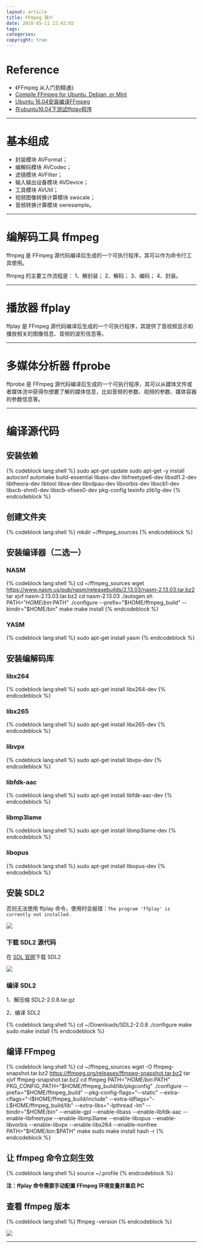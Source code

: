 ```yaml
---
layout: article
title: FFmpeg 简介
date: 2018-05-11 22:42:02
tags:
categories: 
copyright: true
---
```


# **Reference**

* 《FFmpeg 从入门到精通》
* [Compile FFmpeg for Ubuntu, Debian, or Mint](https://trac.ffmpeg.org/wiki/CompilationGuide/Ubuntu "https://trac.ffmpeg.org/wiki/CompilationGuide/Ubuntu")
* [Ubuntu 16.04安装编译FFmpeg](https://www.linuxidc.com/Linux/2017-10/147769.htm "https://www.linuxidc.com/Linux/2017-10/147769.htm")
* [在ubuntu16.04下测试ffplay程序](https://blog.csdn.net/ericbar/article/details/79382783 "https://blog.csdn.net/ericbar/article/details/79382783")

---

# **基本组成**

* 封装模块 AVFormat；
* 编解码模块 AVCodec；
* 滤镜模块 AVFilter；
* 输入输出设备模块 AVDevice；
* 工具模块 AVUtil；
* 视频图像转换计算模块 swscale；
* 音频转换计算模块 swresample。

---

# **编解码工具 ffmpeg**

ffmpeg 是 FFmpeg 源代码编译后生成的一个可执行程序，其可以作为命令行工具使用。

ffmpeg 的主要工作流程是：
1、解封装；
2、解码；
3、编码；
4、封装。

---

# **播放器 ffplay**

ffplay 是 FFmpeg 源代码编译后生成的一个可执行程序，其提供了音视频显示和播放相关的图像信息、音频的波形信息等。

---

# **多媒体分析器 ffprobe**

ffprobe 是 FFmpeg 源代码编译后生成的一个可执行程序，其可以从媒体文件或者媒体流中获得你想要了解的媒体信息，比如音频的参数、视频的参数、媒体容器的参数信息等。

---

# **编译源代码**

## **安装依赖**

{% codeblock lang:shell %}
sudo apt-get update
sudo apt-get -y install autoconf automake build-essential libass-dev libfreetype6-dev libsdl1.2-dev libtheora-dev libtool libva-dev libvdpau-dev libvorbis-dev libxcb1-dev libxcb-shm0-dev libxcb-xfixes0-dev pkg-config texinfo zlib1g-dev
{% endcodeblock %}

## **创建文件夹**

{% codeblock lang:shell %}
mkdir ~/ffmpeg_sources
{% endcodeblock %}

## **安装编译器（二选一）**

### **NASM**

{% codeblock lang:shell %}
cd ~/ffmpeg_sources
wget https://www.nasm.us/pub/nasm/releasebuilds/2.13.03/nasm-2.13.03.tar.bz2
tar xjvf nasm-2.13.03.tar.bz2
cd nasm-2.13.03
./autogen.sh
PATH="$HOME/bin:$PATH" ./configure --prefix="$HOME/ffmpeg_build" --bindir="$HOME/bin"
make
make install
{% endcodeblock %}

### **YASM**

{% codeblock lang:shell %}
sudo apt-get install yasm
{% endcodeblock %}

## **安装编解码库**

### **libx264**

{% codeblock lang:shell %}
sudo apt-get install libx264-dev
{% endcodeblock %}

### **libx265**

{% codeblock lang:shell %}
sudo apt-get install libx265-dev
{% endcodeblock %}

### **libvpx**

{% codeblock lang:shell %}
sudo apt-get install libvpx-dev
{% endcodeblock %}

### **libfdk-aac**

{% codeblock lang:shell %}
sudo apt-get install libfdk-aac-dev
{% endcodeblock %}

### **libmp3lame**

{% codeblock lang:shell %}
sudo apt-get install libmp3lame-dev
{% endcodeblock %}

### **libopus**

{% codeblock lang:shell %}
sudo apt-get install libopus-dev
{% endcodeblock %}

## **安装 SDL2**

否则无法使用 ffplay 命令，使用时会报错：`The program 'ffplay' is currently not installed.`

![](http://otkw6sse5.bkt.clouddn.com/FFmpeg-%E7%AE%80%E4%BB%8B1526187550322_2.png)

### **下载 SDL2 源代码**

在 [SDL 官网](https://www.libsdl.org/download-2.0.php "https://www.libsdl.org/download-2.0.php")下载 SDL2

![](http://otkw6sse5.bkt.clouddn.com/FFmpeg-%E7%AE%80%E4%BB%8B1526187551920_4.png)

### **编译 SDL2**

1、解压缩 SDL2-2.0.8.tar.gz

2、编译 SDL2

{% codeblock lang:shell %}
cd ~/Downloads/SDL2-2.0.8
./configure
make
sudo make install
{% endcodeblock %}

## **编译 FFmpeg**

{% codeblock lang:shell %}
cd ~/ffmpeg_sources
wget -O ffmpeg-snapshot.tar.bz2 https://ffmpeg.org/releases/ffmpeg-snapshot.tar.bz2
tar xjvf ffmpeg-snapshot.tar.bz2
cd ffmpeg
PATH="$HOME/bin:$PATH"
PKG_CONFIG_PATH="$HOME/ffmpeg_build/lib/pkgconfig" 
./configure --prefix="$HOME/ffmpeg_build" --pkg-config-flags="--static" --extra-cflags="-I$HOME/ffmpeg_build/include" --extra-ldflags="-L$HOME/ffmpeg_build/lib" --extra-libs="-lpthread -lm" --bindir="$HOME/bin" --enable-gpl --enable-libass --enable-libfdk-aac --enable-libfreetype --enable-libmp3lame --enable-libopus --enable-libvorbis --enable-libvpx --enable-libx264 --enable-nonfree
PATH="$HOME/bin:$PATH"
make
sudo make install
hash -r
{% endcodeblock %}

## **让 ffmpeg 命令立刻生效**

{% codeblock lang:shell %}
source ~/.profile
{% endcodeblock %}

**注：ffplay 命令需要手动配置 FFmpeg 环境变量并重启 PC**

## **查看 ffmpeg 版本**

{% codeblock lang:shell %}
ffmpeg -version
{% endcodeblock %}

![](http://otkw6sse5.bkt.clouddn.com/FFmpeg-%E7%AE%80%E4%BB%8B1526045783703_2.png)

---